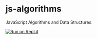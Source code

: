 # js-algorithms
JavaScript Algorithms and Data Structures.





[![Run on Repl.it](https://repl.it/badge/github/sumancsnit/js-algorithms)](https://repl.it/github/sumancsnit/js-algorithms)